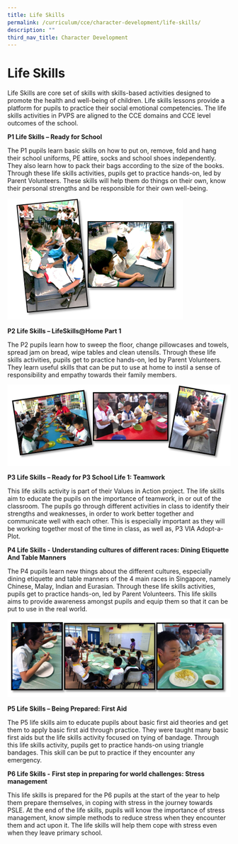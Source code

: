 ```yaml
---
title: Life Skills
permalink: /curriculum/cce/character-development/life-skills/
description: ""
third_nav_title: Character Development
---
```

# **Life Skills**

Life Skills are core set of skills with skills-based activities designed to promote the health and well-being of children. Life skills lessons provide a platform for pupils to practice their social emotional competencies. The life skills activities in PVPS are aligned to the CCE domains and CCE level outcomes of the school.

**P1 Life Skills – Ready for School**  

The P1 pupils learn basic skills on how to put on, remove, fold and hang their school uniforms, PE attire, socks and school shoes independently. They also learn how to pack their bags according to the size of the books. Through these life skills activities, pupils get to practice hands-on, led by Parent Volunteers. These skills will help them do things on their own, know their personal strengths and be responsible for their own well-being.

![](/images/P1%20Life%20Skills.png)

**P2 Life Skills – LifeSkills@Home Part 1**  
  
The P2 pupils learn how to sweep the floor, change pillowcases and towels, spread jam on bread, wipe tables and clean utensils. Through these life skills activities, pupils get to practice hands-on, led by Parent Volunteers. They learn useful skills that can be put to use at home to instil a sense of responsibility and empathy towards their family members.

![](/images/P2%20Life%20Skills.png)

**P3 Life Skills – Ready for P3 School Life 1: Teamwork**  
  
This life skills activity is part of their Values in Action project. The life skills aim to educate the pupils on the importance of teamwork, in or out of the classroom. The pupils go through different activities in class to identify their strengths and weaknesses, in order to work better together and communicate well with each other. This is especially important as they will be working together most of the time in class, as well as, P3 VIA Adopt-a-Plot.

**P4 Life Skills -** **Understanding cultures of different races: Dining Etiquette And Table Manners**  
  
The P4 pupils learn new things about the different cultures, especially dining etiquette and table manners of the 4 main races in Singapore, namely Chinese, Malay, Indian and Eurasian. Through these life skills activities, pupils get to practice hands-on, led by Parent Volunteers. This life skills aims to provide awareness amongst pupils and equip them so that it can be put to use in the real world.

![](/images/P4%20Life%20Skills.png)

**P5 Life Skills – Being Prepared: First Aid**  
  
The P5 life skills aim to educate pupils about basic first aid theories and get them to apply basic first aid through practice. They were taught many basic first aids but the life skills activity focused on tying of bandage. Through this life skills activity, pupils get to practice hands-on using triangle bandages. This skill can be put to practice if they encounter any emergency.

**P6 Life Skills -** **First step in preparing for world challenges: Stress management**  

This life skills is prepared for the P6 pupils at the start of the year to help them prepare themselves, in coping with stress in the journey towards PSLE. At the end of the life skills, pupils will know the importance of stress management, know simple methods to reduce stress when they encounter them and act upon it. The life skills will help them cope with stress even when they leave primary school.